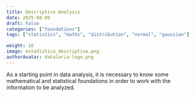 ```yaml
---
title: Descriptive Analysis
date: 2025-08-09
draft: False
categories: ["foundations"]
tags: ["statistics", "maths", "distribution", "normal", "gaussian"]

weight: 10
image: estadistica_descriptiva.png
authorAvatar: datalaria-logo.png
---
```


As a starting point in data analysis, it is necessary to know some mathematical and statistical foundations in order to work with the information to be analyzed.


